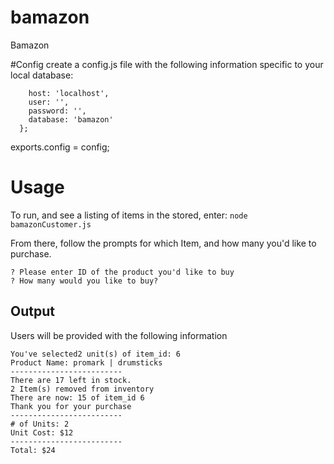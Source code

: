 # bamazon
Bamazon

#Config
create a config.js file with the following information specific to your local database: 
```var config = {
    host: 'localhost',
    user: '',
    password: '',
    database: 'bamazon'
  };
```

exports.config = config;

# Usage 
To run, and see a listing of items in the stored, enter: 
```node bamazonCustomer.js```

From there, follow the prompts for which Item, and how many you'd like to purchase. 

``` 
? Please enter ID of the product you'd like to buy
? How many would you like to buy?
```

## Output
Users will be provided with the following information
```-------------------------
You've selected2 unit(s) of item_id: 6
Product Name: promark | drumsticks
-------------------------
There are 17 left in stock.
2 Item(s) removed from inventory
There are now: 15 of item_id 6
Thank you for your purchase
-------------------------
# of Units: 2
Unit Cost: $12
-------------------------
Total: $24
```
